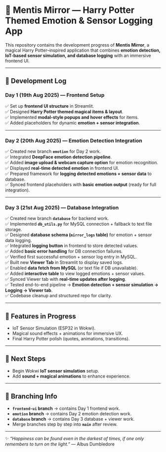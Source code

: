 # 🌟 Mentis Mirror — Harry Potter Themed Emotion & Sensor Logging App  

This repository contains the development progress of **Mentis Mirror**, a magical Harry Potter–inspired application that combines **emotion detection, IoT-based sensor simulation, and database logging** with an immersive frontend UI.  

---

## 📅 Development Log  

### Day 1 (19th Aug 2025) — Frontend Setup  
✅ Set up **frontend UI structure** in Streamlit.  
✅ Designed **Harry Potter themed magical items & layout**.  
✅ Implemented **modal-style popups and hover effects** for items.  
✅ Added placeholders for dynamic **emotion + sensor integration**.  

---

### Day 2 (20th Aug 2025) — Emotion Detection Integration  
✅ Created new branch **`emotion`** for Day 2 work.  
✅ Integrated **DeepFace emotion detection pipeline**.  
✅ Added **image upload & webcam capture option** for emotion recognition.  
✅ Displayed **real-time detected emotion** in frontend UI.  
✅ Prepared framework for **logging detected emotions + sensor data** to database.  
✅ Synced frontend placeholders with **basic emotion output** (ready for full integration).  

---

### Day 3 (21st Aug 2025) — Database Integration  
✅ Created new branch **`database`** for backend work.  
✅ Implemented **`db_utils.py`** for MySQL connection + fallback to text file storage.  
✅ Designed **database schema (`mirror_logs` table)** for emotion + sensor data logging.  
✅ Integrated **logging button** in frontend to store detected values.  
✅ Added **basic error handling** for DB connection failures.  
✅ Verified first successful emotion + sensor log entry in MySQL.    
✅ Built new **Viewer Tab** in Streamlit to display saved logs.  
✅ Enabled **data fetch from MySQL** (or text file if DB unavailable).  
✅ Added **interactive table** to view logged emotions + sensor values.  
✅ Synced Viewer tab with **real-time updates after logging**.  
✅ Tested end-to-end pipeline → **Emotion detection + sensor simulation → Logging → Viewer tab**.  
✅ Codebase cleanup and structured repo for clarity.  

---

## 🔮 Features in Progress  
- IoT Sensor Simulation (ESP32 in Wokwi).  
- Magical sound effects + animations for immersive UX.  
- Final Harry Potter polish (quotes, animations, transitions).  

---

## 🚀 Next Steps  
- Begin Wokwi **IoT sensor simulation** setup.  
- Add **sound + magical animations** to enhance experience.  

---

## 📂 Branching Info  
- **`frontend-ui` branch** → contains Day 1 frontend work.  
- **`emotion` branch** → contains Day 2 emotion detection work.  
- **`database` branch** → contains Day 3 database + viewer work.  
- Merge branches step by step into **`main`** after review.  

---
✨ _“Happiness can be found even in the darkest of times, if one only remembers to turn on the light.”_ — Albus Dumbledore
